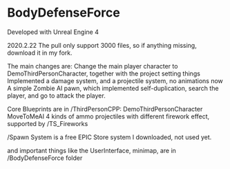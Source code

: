 # BodyDefenseForce

Developed with Unreal Engine 4

2020.2.22
The pull only support 3000 files, so if anything missing, download it in my fork.

The main changes are:
Change the main player character to DemoThirdPersonCharacter, together with the project setting things
Implemented a damage system, and a projectile system, no animations now
A simple Zombie AI pawn, which implemented self-duplication, search the player, and go to attack the player.

Core Blueprints are in /ThirdPersonCPP:
DemoThirdPersonCharacter 
MoveToMeAI 
4 kinds of ammo projectiles with different firework effect, supported by /TS_Fireworks

 /Spawn System is a free EPIC Store system I downloaded, not used yet.

and important things like the UserInterface, minimap, are in /BodyDefenseForce folder
